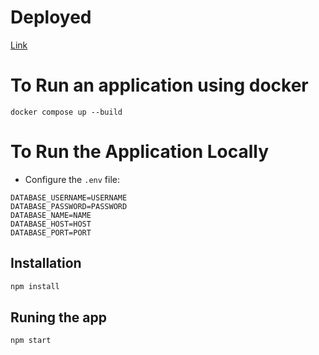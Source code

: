 # Deployed

 [Link](https://react-app-2-dep-1.onrender.com/)


# To Run an application using docker


```plaintext
docker compose up --build
```

# To Run the Application Locally

- Configure the `.env` file:
  
```plaintext
DATABASE_USERNAME=USERNAME
DATABASE_PASSWORD=PASSWORD
DATABASE_NAME=NAME
DATABASE_HOST=HOST
DATABASE_PORT=PORT
```

## Installation


```bash
npm install
```

## Runing the app

```bash
npm start
```





